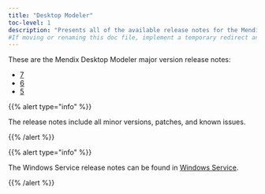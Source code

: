 ```yaml
---
title: "Desktop Modeler"
toc-level: 1
description: "Presents all of the available release notes for the Mendix Desktop Modeler."
#If moving or renaming this doc file, implement a temporary redirect and let the respective team know they should update the URL in the product. See Mapping to Products for more details.
---
```


These are the Mendix Desktop Modeler major version release notes:

* [7](7)
* [6](6)
* [5](5)

{{% alert type="info" %}}

The release notes include all minor versions, patches, and known issues.

{{% /alert %}}

{{% alert type="info" %}}

The Windows Service release notes can be found in [Windows Service](windows-service).

{{% /alert %}}

